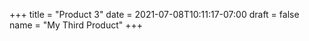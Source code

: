 +++
title = "Product 3"
date = 2021-07-08T10:11:17-07:00
draft = false
name = "My Third Product"
+++
